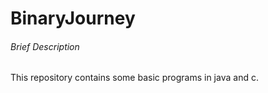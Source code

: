 # BinaryJourney
###### Brief Description
This repository contains some  basic programs in java and c.
